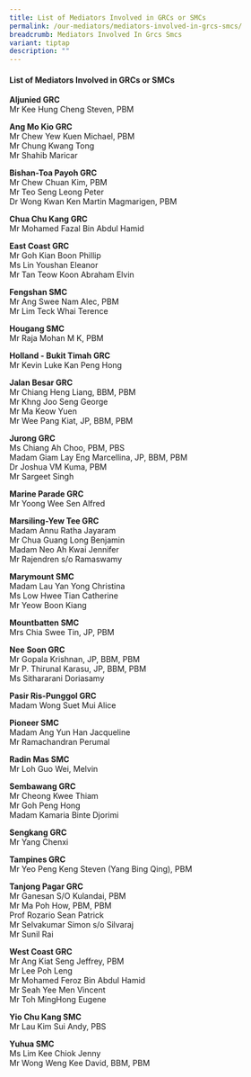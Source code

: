 ```yaml
---
title: List of Mediators Involved in GRCs or SMCs
permalink: /our-mediators/mediators-involved-in-grcs-smcs/
breadcrumb: Mediators Involved In Grcs Smcs
variant: tiptap
description: ""
---
```

<h4>List of Mediators Involved in GRCs or SMCs</h4>
<p><strong>Aljunied GRC</strong>
<br>Mr Kee Hung Cheng Steven, PBM
<br>
</p>
<p><strong>Ang Mo Kio GRC</strong>
<br>Mr Chew Yew Kuen Michael, PBM
<br>Mr Chung Kwang Tong
<br>Mr Shahib Maricar
<br>
</p>
<p><strong>Bishan-Toa Payoh GRC</strong>
<br>Mr Chew Chuan Kim, PBM
<br>Mr Teo Seng Leong Peter
<br>Dr Wong Kwan Ken Martin Magmarigen, PBM
<br>
</p>
<p><strong>Chua Chu Kang GRC</strong>
<br>Mr Mohamed Fazal Bin Abdul Hamid
<br>
</p>
<p><strong>East Coast GRC</strong>
<br>Mr Goh Kian Boon Phillip
<br>Ms Lin Youshan Eleanor
<br>Mr Tan Teow Koon Abraham Elvin
<br>
</p>
<p><strong>Fengshan SMC</strong>
<br>Mr Ang Swee Nam Alec, PBM
<br>Mr Lim Teck Whai Terence
<br>
</p>
<p><strong>Hougang SMC</strong>
<br>Mr Raja Mohan M K, PBM
<br>
</p>
<p><strong>Holland - Bukit Timah GRC</strong>
<br>Mr Kevin Luke Kan Peng Hong
<br>
</p>
<p><strong>Jalan Besar GRC</strong>
<br>Mr Chiang Heng Liang, BBM, PBM
<br>Mr Khng Joo Seng George
<br>Mr Ma Keow Yuen
<br>Mr Wee Pang Kiat, JP, BBM, PBM
<br>
</p>
<p><strong>Jurong GRC</strong>
<br>Ms Chiang Ah Choo, PBM, PBS
<br>Madam Giam Lay Eng Marcellina, JP, BBM, PBM
<br>Dr Joshua VM Kuma, PBM
<br>Mr Sargeet Singh
<br>
</p>
<p><strong>Marine Parade GRC</strong>
<br>Mr Yoong Wee Sen Alfred
<br>
</p>
<p><strong>Marsiling-Yew Tee GRC</strong>
<br>Madam Annu Ratha Jayaram
<br>Mr Chua Guang Long Benjamin
<br>Madam Neo Ah Kwai Jennifer
<br>Mr Rajendren s/o Ramaswamy
<br>
</p>
<p><strong>Marymount SMC</strong>
<br>Madam Lau Yan Yong Christina
<br>Ms Low Hwee Tian Catherine
<br>Mr Yeow Boon Kiang
<br>
</p>
<p><strong>Mountbatten SMC</strong>
<br>Mrs Chia Swee Tin, JP, PBM
<br>
</p>
<p><strong>Nee Soon GRC</strong>
<br>Mr Gopala Krishnan, JP, BBM, PBM
<br>Mr P. Thirunal Karasu, JP, BBM, PBM
<br>Ms Sithararani Doriasamy
<br>
</p>
<p><strong>Pasir Ris-Punggol GRC</strong>
<br>Madam Wong Suet Mui Alice
<br>
</p>
<p><strong>Pioneer SMC</strong>
<br>Madam Ang Yun Han Jacqueline
<br>Mr Ramachandran Perumal
<br>
</p>
<p><strong>Radin Mas SMC</strong>
<br>Mr Loh Guo Wei, Melvin
<br>
</p>
<p><strong>Sembawang GRC</strong>
<br>Mr Cheong Kwee Thiam
<br>Mr Goh Peng Hong
<br>Madam Kamaria Binte Djorimi
<br>
</p>
<p><strong>Sengkang GRC</strong>
<br>Mr Yang Chenxi
<br>
</p>
<p><strong>Tampines GRC</strong>
<br>Mr Yeo Peng Keng Steven (Yang Bing Qing), PBM
<br>
</p>
<p><strong>Tanjong Pagar GRC</strong>
<br>Mr Ganesan S/O Kulandai, PBM
<br>Mr Ma Poh How, PBM, PBM
<br>Prof Rozario Sean Patrick
<br>Mr Selvakumar Simon s/o Silvaraj
<br>Mr Sunil Rai
<br>
</p>
<p><strong>West Coast GRC</strong>
<br>Mr Ang Kiat Seng Jeffrey, PBM
<br>Mr Lee Poh Leng
<br>Mr Mohamed Feroz Bin Abdul Hamid
<br>Mr Seah Yee Men Vincent
<br>Mr Toh MingHong Eugene
<br>
</p>
<p><strong>Yio Chu Kang SMC</strong>
<br>Mr Lau Kim Sui Andy, PBS
<br>
</p>
<p><strong>Yuhua SMC</strong>
<br>Ms Lim Kee Chiok Jenny
<br>Mr Wong Weng Kee David, BBM, PBM
<br>
</p>
